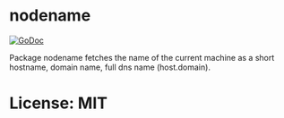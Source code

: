 # nodename

[![GoDoc](https://godoc.org/github.com/taruti/nodename?status.png)](http://godoc.org/github.com/taruti/nodename)

Package nodename fetches the name of the current machine as a short
hostname, domain name, full dns name (host.domain).

# License: MIT

